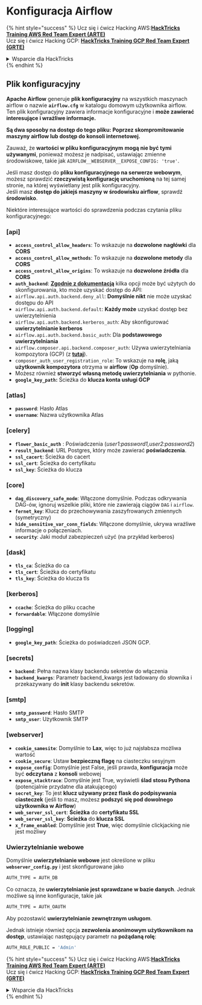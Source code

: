 # Konfiguracja Airflow

{% hint style="success" %}
Ucz się i ćwicz Hacking AWS:<img src="../../.gitbook/assets/image (1) (1) (1).png" alt="" data-size="line">[**HackTricks Training AWS Red Team Expert (ARTE)**](https://training.hacktricks.xyz/courses/arte)<img src="../../.gitbook/assets/image (1) (1) (1).png" alt="" data-size="line">\
Ucz się i ćwicz Hacking GCP: <img src="../../.gitbook/assets/image (2).png" alt="" data-size="line">[**HackTricks Training GCP Red Team Expert (GRTE)**<img src="../../.gitbook/assets/image (2).png" alt="" data-size="line">](https://training.hacktricks.xyz/courses/grte)

<details>

<summary>Wsparcie dla HackTricks</summary>

* Sprawdź [**plany subskrypcyjne**](https://github.com/sponsors/carlospolop)!
* **Dołącz do** 💬 [**grupy Discord**](https://discord.gg/hRep4RUj7f) lub [**grupy telegram**](https://t.me/peass) lub **śledź** nas na **Twitterze** 🐦 [**@hacktricks\_live**](https://twitter.com/hacktricks_live)**.**
* **Podziel się trikami hackingowymi, przesyłając PR-y do** [**HackTricks**](https://github.com/carlospolop/hacktricks) i [**HackTricks Cloud**](https://github.com/carlospolop/hacktricks-cloud) repozytoriów github.

</details>
{% endhint %}

## Plik konfiguracyjny

**Apache Airflow** generuje **plik konfiguracyjny** na wszystkich maszynach airflow o nazwie **`airflow.cfg`** w katalogu domowym użytkownika airflow. Ten plik konfiguracyjny zawiera informacje konfiguracyjne i **może zawierać interesujące i wrażliwe informacje.**

**Są dwa sposoby na dostęp do tego pliku: Poprzez skompromitowanie maszyny airflow lub dostęp do konsoli internetowej.**

Zauważ, że **wartości w pliku konfiguracyjnym** **mogą nie być tymi używanymi**, ponieważ możesz je nadpisać, ustawiając zmienne środowiskowe, takie jak `AIRFLOW__WEBSERVER__EXPOSE_CONFIG: 'true'`.

Jeśli masz dostęp do **pliku konfiguracyjnego na serwerze webowym**, możesz sprawdzić **rzeczywistą konfigurację uruchomioną** na tej samej stronie, na której wyświetlany jest plik konfiguracyjny.\
Jeśli masz **dostęp do jakiejś maszyny w środowisku airflow**, sprawdź **środowisko**.

Niektóre interesujące wartości do sprawdzenia podczas czytania pliku konfiguracyjnego:

### \[api]

* **`access_control_allow_headers`**: To wskazuje na **dozwolone** **nagłówki** dla **CORS**
* **`access_control_allow_methods`**: To wskazuje na **dozwolone metody** dla **CORS**
* **`access_control_allow_origins`**: To wskazuje na **dozwolone źródła** dla **CORS**
* **`auth_backend`**: [**Zgodnie z dokumentacją**](https://airflow.apache.org/docs/apache-airflow/stable/security/api.html) kilka opcji może być użytych do skonfigurowania, kto może uzyskać dostęp do API:
* `airflow.api.auth.backend.deny_all`: **Domyślnie nikt** nie może uzyskać dostępu do API
* `airflow.api.auth.backend.default`: **Każdy może** uzyskać dostęp bez uwierzytelnienia
* `airflow.api.auth.backend.kerberos_auth`: Aby skonfigurować **uwierzytelnianie kerberos**
* `airflow.api.auth.backend.basic_auth`: Dla **podstawowego uwierzytelniania**
* `airflow.composer.api.backend.composer_auth`: Używa uwierzytelniania kompozytora (GCP) (z [**tutaj**](https://cloud.google.com/composer/docs/access-airflow-api)).
* `composer_auth_user_registration_role`: To wskazuje na **rolę**, jaką **użytkownik kompozytora** otrzyma w **airflow** (**Op** domyślnie).
* Możesz również **stworzyć własną metodę uwierzytelniania** w pythonie.
* **`google_key_path`:** Ścieżka do **klucza konta usługi GCP**

### **\[atlas]**

* **`password`**: Hasło Atlas
* **`username`**: Nazwa użytkownika Atlas

### \[celery]

* **`flower_basic_auth`** : Poświadczenia (_user1:password1,user2:password2_)
* **`result_backend`**: URL Postgres, który może zawierać **poświadczenia**.
* **`ssl_cacert`**: Ścieżka do cacert
* **`ssl_cert`**: Ścieżka do certyfikatu
* **`ssl_key`**: Ścieżka do klucza

### \[core]

* **`dag_discovery_safe_mode`**: Włączone domyślnie. Podczas odkrywania DAG-ów, ignoruj wszelkie pliki, które nie zawierają ciągów `DAG` i `airflow`.
* **`fernet_key`**: Klucz do przechowywania zaszyfrowanych zmiennych (symetryczny)
* **`hide_sensitive_var_conn_fields`**: Włączone domyślnie, ukrywa wrażliwe informacje o połączeniach.
* **`security`**: Jaki moduł zabezpieczeń użyć (na przykład kerberos)

### \[dask]

* **`tls_ca`**: Ścieżka do ca
* **`tls_cert`**: Ścieżka do certyfikatu
* **`tls_key`**: Ścieżka do klucza tls

### \[kerberos]

* **`ccache`**: Ścieżka do pliku ccache
* **`forwardable`**: Włączone domyślnie

### \[logging]

* **`google_key_path`**: Ścieżka do poświadczeń JSON GCP.

### \[secrets]

* **`backend`**: Pełna nazwa klasy backendu sekretów do włączenia
* **`backend_kwargs`**: Parametr backend\_kwargs jest ładowany do słownika i przekazywany do **init** klasy backendu sekretów.

### \[smtp]

* **`smtp_password`**: Hasło SMTP
* **`smtp_user`**: Użytkownik SMTP

### \[webserver]

* **`cookie_samesite`**: Domyślnie to **Lax**, więc to już najsłabsza możliwa wartość
* **`cookie_secure`**: Ustaw **bezpieczną flagę** na ciasteczku sesyjnym
* **`expose_config`**: Domyślnie jest False, jeśli prawda, **konfiguracja** może być **odczytana** z **konsoli** webowej
* **`expose_stacktrace`**: Domyślnie jest True, wyświetli **ślad stosu Pythona** (potencjalnie przydatne dla atakującego)
* **`secret_key`**: To jest **klucz używany przez flask do podpisywania ciasteczek** (jeśli to masz, możesz **podszyć się pod dowolnego użytkownika w Airflow**)
* **`web_server_ssl_cert`**: **Ścieżka** do **certyfikatu SSL**
* **`web_server_ssl_key`**: **Ścieżka** do **klucza SSL**
* **`x_frame_enabled`**: Domyślnie jest **True**, więc domyślnie clickjacking nie jest możliwy

### Uwierzytelnianie webowe

Domyślnie **uwierzytelnianie webowe** jest określone w pliku **`webserver_config.py`** i jest skonfigurowane jako
```bash
AUTH_TYPE = AUTH_DB
```
Co oznacza, że **uwierzytelnianie jest sprawdzane w bazie danych**. Jednak możliwe są inne konfiguracje, takie jak
```bash
AUTH_TYPE = AUTH_OAUTH
```
Aby pozostawić **uwierzytelnianie zewnętrznym usługom**.

Jednak istnieje również opcja **zezwolenia anonimowym użytkownikom na dostęp**, ustawiając następujący parametr na **pożądaną rolę**:
```bash
AUTH_ROLE_PUBLIC = 'Admin'
```
{% hint style="success" %}
Ucz się i ćwicz Hacking AWS:<img src="../../.gitbook/assets/image (1) (1) (1).png" alt="" data-size="line">[**HackTricks Training AWS Red Team Expert (ARTE)**](https://training.hacktricks.xyz/courses/arte)<img src="../../.gitbook/assets/image (1) (1) (1).png" alt="" data-size="line">\
Ucz się i ćwicz Hacking GCP: <img src="../../.gitbook/assets/image (2).png" alt="" data-size="line">[**HackTricks Training GCP Red Team Expert (GRTE)**<img src="../../.gitbook/assets/image (2).png" alt="" data-size="line">](https://training.hacktricks.xyz/courses/grte)

<details>

<summary>Wsparcie dla HackTricks</summary>

* Sprawdź [**plany subskrypcyjne**](https://github.com/sponsors/carlospolop)!
* **Dołącz do** 💬 [**grupy Discord**](https://discord.gg/hRep4RUj7f) lub [**grupy telegramowej**](https://t.me/peass) lub **śledź** nas na **Twitterze** 🐦 [**@hacktricks\_live**](https://twitter.com/hacktricks_live)**.**
* **Dziel się trikami hackingowymi, przesyłając PR-y do** [**HackTricks**](https://github.com/carlospolop/hacktricks) i [**HackTricks Cloud**](https://github.com/carlospolop/hacktricks-cloud) repozytoriów na githubie.

</details>
{% endhint %}
